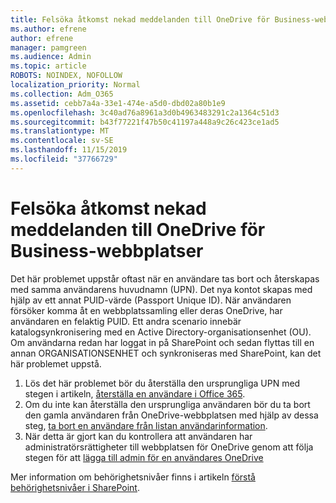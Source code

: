```yaml
---
title: Felsöka åtkomst nekad meddelanden till OneDrive för Business-webbplatser
ms.author: efrene
author: efrene
manager: pamgreen
ms.audience: Admin
ms.topic: article
ROBOTS: NOINDEX, NOFOLLOW
localization_priority: Normal
ms.collection: Adm_O365
ms.assetid: cebb7a4a-33e1-474e-a5d0-dbd02a80b1e9
ms.openlocfilehash: 3c40ad76a8961a3d0b4963483291c2a1364c51d3
ms.sourcegitcommit: b43f77221f47b50c41197a448a9c26c423ce1ad5
ms.translationtype: MT
ms.contentlocale: sv-SE
ms.lasthandoff: 11/15/2019
ms.locfileid: "37766729"
---
```

# <a name="troubleshooting-access-denied-messages-to-onedrive-for-business-sites"></a>Felsöka åtkomst nekad meddelanden till OneDrive för Business-webbplatser

Det här problemet uppstår oftast när en användare tas bort och återskapas med samma användarens huvudnamn (UPN). Det nya kontot skapas med hjälp av ett annat PUID-värde (Passport Unique ID). När användaren försöker komma åt en webbplatssamling eller deras OneDrive, har användaren en felaktig PUID. Ett andra scenario innebär katalogsynkronisering med en Active Directory-organisationsenhet (OU). Om användarna redan har loggat in på SharePoint och sedan flyttas till en annan ORGANISATIONSENHET och synkroniseras med SharePoint, kan det här problemet uppstå.

1. Lös det här problemet bör du återställa den ursprungliga UPN med stegen i artikeln, [återställa en användare i Office 365](https://docs.microsoft.com/office365/admin/add-users/restore-user?view=o365-worldwide).
2. Om du inte kan återställa den ursprungliga användaren bör du ta bort den gamla användaren från OneDrive-webbplatsen med hjälp av dessa steg, [ta bort en användare från listan användarinformation](). 
3. När detta är gjort kan du kontrollera att användaren har administratörsrättigheter till webbplatsen för OneDrive genom att följa stegen för att [lägga till admin för en användares OneDrive](https://docs.microsoft.com/sharepoint/manage-user-profiles?redirectSourcePath=%252fen-us%252farticle%252fmanage-user-profiles-in-the-sharepoint-admin-center-494bec9c-6654-41f0-920f-f7f937ea9723#add-and-remove-admins-for-a-users-onedrive)

Mer information om behörighetsnivåer finns i artikeln [förstå behörighetsnivåer i SharePoint](https://docs.microsoft.com/sharepoint/understanding-permission-levels).
